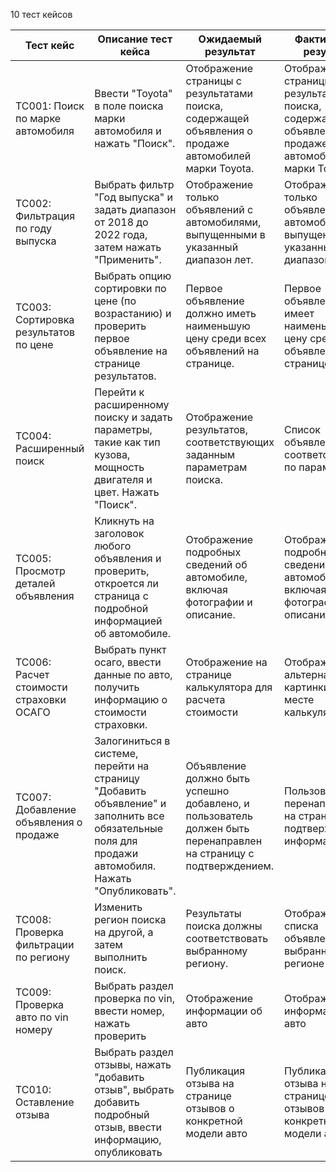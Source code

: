 10 тест кейсов

| Тест кейс                               | Описание тест кейса                                                                                                                                | Ожидаемый результат                                                                                              | Фактический результат                                                                                 | Пройден/Провален |
| --------------------------------------- | -------------------------------------------------------------------------------------------------------------------------------------------------- | ---------------------------------------------------------------------------------------------------------------- | ----------------------------------------------------------------------------------------------------- | ---------------- |
| TC001: Поиск по марке автомобиля        | Ввести "Toyota" в поле поиска марки автомобиля и нажать "Поиск".                                                                                   | Отображение страницы с результатами поиска, содержащей объявления о продаже автомобилей марки Toyota.            | Отображение страницы с результатами поиска, содержащей объявления о продаже автомобилей марки Toyota. | Пройден          |
| TC002: Фильтрация по году выпуска       | Выбрать фильтр "Год выпуска" и задать диапазон от 2018 до 2022 года, затем нажать "Применить".                                                     | Отображение только объявлений с автомобилями, выпущенными в указанный диапазон лет.                              | Отображение только объявлений с автомобилями, выпущенными в указанный диапазон лет.                   | Пройден          |
| TC003: Сортировка результатов по цене   | Выбрать опцию сортировки по цене (по возрастанию) и проверить первое объявление на странице результатов.                                           | Первое объявление должно иметь наименьшую цену среди всех объявлений на странице.                                | Первое объявление имеет наименьшую цену среди всех объявлений на странице.                            | Пройден          |
| TC004: Расширенный поиск                | Перейти к расширенному поиску и задать параметры, такие как тип кузова, мощность двигателя и цвет. Нажать "Поиск".                                 | Отображение результатов, соответствующих заданным параметрам поиска.                                             | Список объявлений соответствующих по параметрам                                                       | Пройден          |
| TC005: Просмотр деталей объявления      | Кликнуть на заголовок любого объявления и проверить, откроется ли страница с подробной информацией об автомобиле.                                  | Отображение подробных сведений об автомобиле, включая фотографии и описание.                                     | Отображение подробных сведений об автомобиле, включая фотографии и описание.                          | Пройден          |
| TC006: Расчет стоимости страховки ОСАГО | Выбрать пункт осаго, ввести данные по авто, получить информацию о стоимости страховки.                                                             | Отображение на странице калькулятора для расчета стоимости                                                       | Отображение альтернативной картинки на месте калькулятора                                             | Провален         | 
| TC007: Добавление объявления о продаже  | Залогиниться в системе, перейти на страницу "Добавить объявление" и заполнить все обязательные поля для продажи автомобиля. Нажать "Опубликовать". | Объявление должно быть успешно добавлено, и пользователь должен быть перенаправлен на страницу с подтверждением. | Пользователь перенаправлен на страницу подтверждения информации                                       | Пройден          |
| TC008: Проверка фильтрации по региону   | Изменить регион поиска на другой, а затем выполнить поиск.                                                                                         | Результаты поиска должны соответствовать выбранному региону.                                                     | Отображение списка объявлений в выбранном регионе                                                     | Пройден          |
| TC009: Проверка авто по vin номеру      | Выбрать раздел проверка по vin, ввести номер, нажать проверить                                                                                     | Отображение информации об авто                                                                                   | Отображение информации об авто                                                                        | Пройден          |
| TC010: Оставление отзыва                | Выбрать раздел отзывы, нажать "добавить отзыв", выбрать добавить подробный отзыв, ввести информацию, опубликовать                                  | Публикация отзыва на странице отзывов о конкретной модели авто                                                   | Публикация отзыва на странице отзывов о конкретной модели авто                                        | Пройден          |